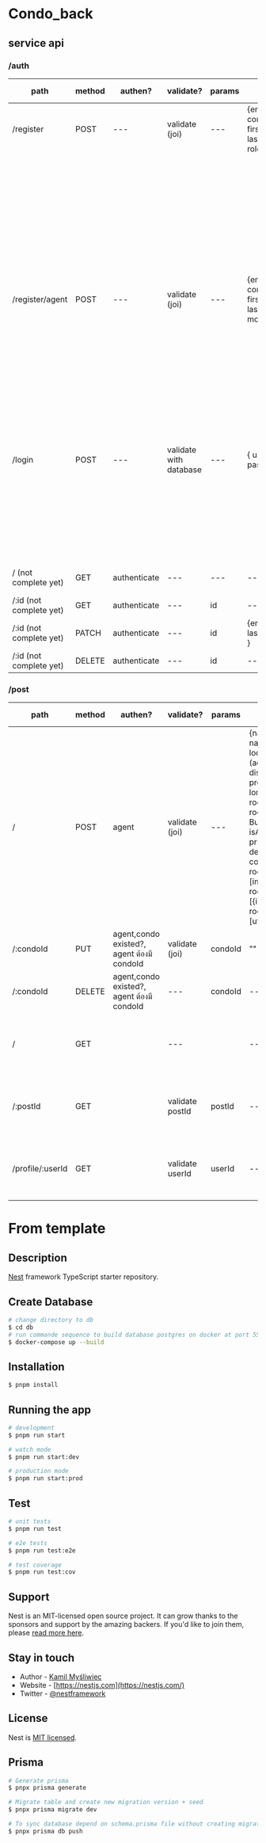 # Condo_back

## service api

### /auth

| path                    | method | authen?      | validate?              | params | req.body                                                                     | status code | res                                                            | remark                         |
| ----------------------- | ------ | ------------ | ---------------------- | ------ | ---------------------------------------------------------------------------- | ----------- | -------------------------------------------------------------- | ------------------------------ |
| /register               | POST   | ---          | validate (joi)         | ---    | {email, password, confirmPassword, firstName, lastName, email, role}         | 200         | {token}                                                        | token = {user}                 |
|                         |        |              |                        |        |                                                                              | 403         | {message: "EMAIL_IN_USE", ref: "403_FORBIDDEN"}                |                                |
|                         |        |              |                        |        |                                                                              | 403         | {message: "MOBILE_IN_USE", ref: "403_FORBIDDEN"}               |                                |
|                         |        |              |                        |        |                                                                              | 403         | {message: "USERNAME_IN_USE", ref: "403_FORBIDDEN"}             |                                |
| /register/agent         | POST   | ---          | validate (joi)         | ---    | {email, password, confirmPassword, firstName, lastName, email, mobile, role} | 200         | {token}                                                        | token = {user}                 |
|                         |        |              |                        |        |                                                                              | 403         | {message: "EMAIL_IN_USE", ref: "403_FORBIDDEN"}                |                                |
|                         |        |              |                        |        |                                                                              | 403         | {message: "MOBILE_IN_USE", ref: "403_FORBIDDEN"}               |                                |
|                         |        |              |                        |        |                                                                              | 403         | {message: "USERNAME_IN_USE", ref: "403_FORBIDDEN"}             |                                |
| /login                  | POST   | ---          | validate with database | ---    | { username, password }                                                       | 200         | {token}                                                        | token = {user}                 |
|                         |        |              |                        |        |                                                                              | 400         | {message: "username or password is wrong", ref: "WRONG_INPUT"} | not found username in database |
|                         |        |              |                        |        |                                                                              | 400         | {message: "username or password is wrong", ref: "WRONG_INPUT"} | password not match in database |
| / (not complete yet)    | GET    | authenticate | ---                    | ---    | ---                                                                          | 200         | {users}                                                        | get all users data             |
| /:id (not complete yet) | GET    | authenticate | ---                    | id     | ---                                                                          | 200         | {user}                                                         | get user data by id            |
| /:id (not complete yet) | PATCH  | authenticate | ---                    | id     | {email, firstName, lastName, mobile }                                        | 200         | {user}                                                         |                                |
| /:id (not complete yet) | DELETE | authenticate | ---                    | id     | ---                                                                          | 200         | ---                                                            |                                |

### /post

| path             | method | authen?                                    | validate?       | params  | req.body                                                                                                                                                                                                                                              | status code | res                                                                   | remark |
| ---------------- | ------ | ------------------------------------------ | --------------- | ------- | ----------------------------------------------------------------------------------------------------------------------------------------------------------------------------------------------------------------------------------------------------- | ----------- | --------------------------------------------------------------------- | ------ |
| /                | POST   | agent                                      | validate (joi)  | ---     | {nameTh, nameEn, location (address), district, province, lat, long, utilities, roomNumber, roomSize, Floor, Building, isAvailable, price, description, coverImage, roomImages: [imageFiles], roomImagesList: [{id, image?}], roomUtilsList: [utilId]} | 201         | {req.body}                                                            |        |
| /:condoId        | PUT    | agent,condo existed?, agent ต้องมี condoId | validate (joi)  | condoId | ""                                                                                                                                                                                                                                                    | 200         | {req.body}                                                            |        |
| /:condoId        | DELETE | agent,condo existed?, agent ต้องมี condoId | ---             | condoId | ---                                                                                                                                                                                                                                                   | 204         |                                                                       |        |
| /                | GET    |                                            | ---             |         | ---                                                                                                                                                                                                                                                   | 204         | {posts:[ post {user, room: {condo, roomImages, roomUtils: {util}}}] } |        |
| /:postId         | GET    |                                            | validate postId | postId  | ---                                                                                                                                                                                                                                                   | 204         | post {user, room: {condo, roomImages, roomUtils: {util}}}             |        |
| /profile/:userId | GET    |                                            | validate userId | userId  | ---                                                                                                                                                                                                                                                   | 204         | posts: [ {room: {condo, roomImages, roomUtils: {util}}}]              |        |

# From template

## Description

[Nest](https://github.com/nestjs/nest) framework TypeScript starter repository.

## Create Database

```bash
# change directory to db
$ cd db
# run commande sequence to build database postgres on docker at port 5555
$ docker-compose up --build
```

## Installation

```bash
$ pnpm install
```

## Running the app

```bash
# development
$ pnpm run start

# watch mode
$ pnpm run start:dev

# production mode
$ pnpm run start:prod
```

## Test

```bash
# unit tests
$ pnpm run test

# e2e tests
$ pnpm run test:e2e

# test coverage
$ pnpm run test:cov
```

## Support

Nest is an MIT-licensed open source project. It can grow thanks to the sponsors and support by the amazing backers. If you'd like to join them, please [read more here](https://docs.nestjs.com/support).

## Stay in touch

-   Author - [Kamil Myśliwiec](https://kamilmysliwiec.com)
-   Website - [https://nestjs.com](https://nestjs.com/)
-   Twitter - [@nestframework](https://twitter.com/nestframework)

## License

Nest is [MIT licensed](LICENSE).

## Prisma

```bash
# Generate prisma
$ pnpx prisma generate

# Migrate table and create new migration version + seed
$ pnpx prisma migrate dev

# To sync database depend on schema.prisma file without creating migration version
$ pnpx prisma db push
```
